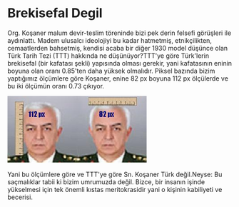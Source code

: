 # Brekisefal Degil

Org. Koşaner malum devir-teslim töreninde bizi pek derin felsefi
görüşleri ile aydınlattı. Madem ulusalcı ideolojiyi bu kadar
hatmetmiş, etnikçilikten, cemaatlerden bahsetmiş, kendisi acaba bir
diğer 1930 model düşünce olan Türk Tarih Tezi (TTT) hakkında ne
düşünüyor?TTT'ye göre Türk'lerin brekisefal (bir kafatası şekli)
yapısında olması gerekir, yani kafatasının eninin boyuna olan oranı
0.85'ten daha yüksek olmalıdır. Piksel bazında bizim yaptığımız
ölçümlere göre Koşaner, enine 82 px boyuna 112 px ölçülerde ve bu iki
ölçümün oranı 0.73 çıkıyor.

![](jgko_isikkosaner_all.JPG)

Yani bu ölçümlere göre ve TTT'ye göre Sn. Koşaner Türk değil.Neyse: Bu
saçmalıklar tabii ki bizim umrumuzda değil. Bizce, bir insanın işinde
yükselmesi için tek önemli kıstas meritokrasidir yani o kişinin
kabiliyeti ve becerisi.







